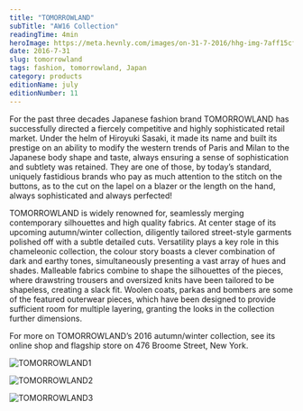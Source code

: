 ```yaml
---
title: "TOMORROWLAND"
subTitle: "AW16 Collection"
readingTime: 4min
heroImage: https://meta.hevnly.com/images/on-31-7-2016/hhg-img-7aff15cf-4b14-4b49-b674-03adc0f5037c.png
date: 2016-7-31
slug: tomorrowland
tags: fashion, tomorrowland, Japan
category: products
editionName: july
editionNumber: 11
---
```


For the past three decades Japanese fashion brand TOMORROWLAND has successfully directed a fiercely competitive and highly sophisticated retail market. Under the helm of Hiroyuki Sasaki, it made its name and built its prestige on an ability to modify the western trends of Paris and Milan to the Japanese body shape and taste, always ensuring a sense of sophistication and subtlety was retained. They are one of those, by today’s standard, uniquely fastidious brands who pay as much attention to the stitch on the buttons, as to the cut on the lapel on a blazer or the length on the hand, always sophisticated and always perfected!

TOMORROWLAND is widely renowned for, seamlessly merging contemporary silhouettes and high quality fabrics. At center stage of its upcoming autumn/winter collection, diligently tailored street-style garments polished off with a subtle detailed cuts. Versatility plays a key role in this chameleonic collection, the colour story boasts a clever combination of dark and earthy tones, simultaneously presenting a vast array of hues and shades. Malleable fabrics combine to shape the silhouettes of the pieces, where drawstring trousers and oversized knits have been tailored to be shapeless, creating a slack fit. Woolen coats, parkas and bombers are some of the featured outerwear pieces, which have been designed to provide sufficient room for multiple layering, granting the looks in the collection further dimensions.

For more on TOMORROWLAND’s 2016 autumn/winter collection, see its online shop and flagship store on 476 Broome Street, New York.


![TOMORROWLAND1](https://meta.hevnly.com/images/on-31-7-2016/hhg-img-7c6a7e9d-8f64-451f-bc42-b82633a3fdb0.png)


![TOMORROWLAND2](https://meta.hevnly.com/images/on-31-7-2016/hhg-img-3a55c379-9d85-4b76-a971-c6f62ea56b4e.png)


![TOMORROWLAND3](https://meta.hevnly.com/images/on-31-7-2016/hhg-img-561bef88-751d-4498-b481-72b97790b945.png)
